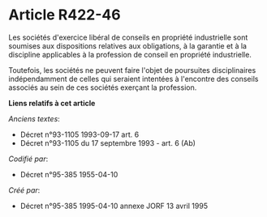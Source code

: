 # Article R422-46

Les sociétés d'exercice libéral de conseils en propriété industrielle sont soumises aux dispositions relatives aux
obligations, à la garantie et à la discipline applicables à la profession de conseil en propriété industrielle.

Toutefois, les sociétés ne peuvent faire l'objet de poursuites disciplinaires indépendamment de celles qui seraient intentées
à l'encontre des conseils associés au sein de ces sociétés exerçant la profession.

**Liens relatifs à cet article**

_Anciens textes_:

  - Décret n°93-1105 1993-09-17 art. 6
  - Décret n°93-1105 du 17 septembre 1993 - art. 6 (Ab)

_Codifié par_:

  - Décret n°95-385 1955-04-10

_Créé par_:

  - Décret n°95-385 1995-04-10 annexe JORF 13 avril 1995
